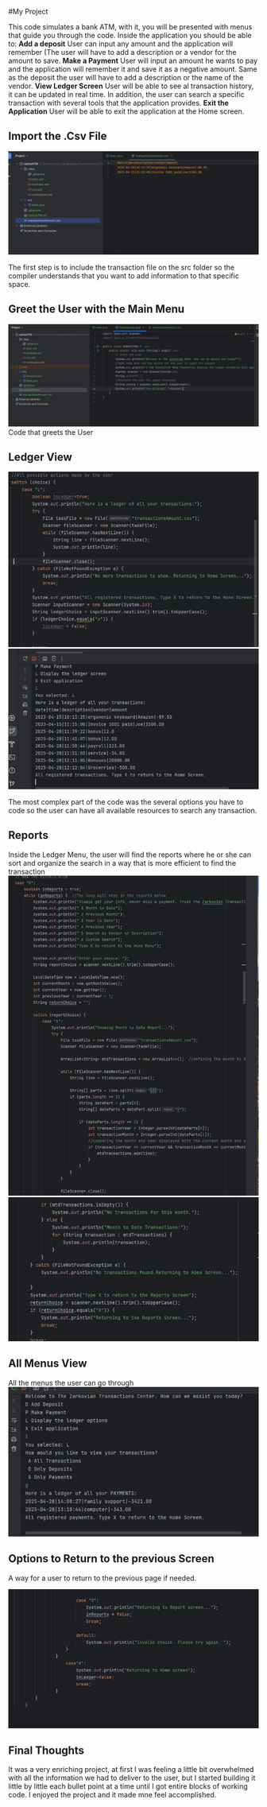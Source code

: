 #My Project

This code simulates a bank ATM, with it, you will be presented with menus that guide you through the code. Inside the application you should be able to:
**Add a deposit** 
User can input any amount and the application will remember (The user will have to add a description or a vendor for the amount to save.
**Make a Payment**
User will input an amount he wants to pay and the application will remember it and save it as a negative amount. Same as the deposit
the user will have to add a description or the name of the vendor. 
**View Ledger Screen** 
User will be able to see al transaction history, it can be updated in real time. In addition, the user can search a specific transaction
with several tools that the application provides. 
**Exit the Application**
User will be able to exit the application at the Home screen. 

## Import the .Csv File
![Import the .csv file](Images/ImportedCsvFile.jpg)

The first step is to include the transaction file on the src folder so the compiler understands that you want to add information to that specific space. 

## Greet the User with the Main Menu
![Greet the User](Images/CapstonefirstGreet.jpg)
Code that greets the User 

## Ledger View
![Ledger](Images/LedgerCode.jpg)
![Ledger](Images/CapstoneLedgerView.jpg)

The most complex part of the code was the several options you have to code so the user can have all available resources to search any transaction. 

## Reports

Inside the Ledger Menu, the user will find the reports where he or she can sort and organize the search in a way that is more efficient to find the transaction
![In Reports](Images/ReportsCode.jpg)
![In Reports](Images/ReportsCode2.jpg)

## All Menus View
All the menus the user can go through
![Menu](Images/AllMenus.jpg)

## Options to Return to the previous Screen
A way for a user to return to the previous page if needed. 

![Return](Images/ReturntoMenuCode.jpg)

## Final Thoughts

It was a very enriching project, at first I was feeling a little bit overwhelmed with all the information we had to deliver to the user, but I started building it little by little
each bullet point at a time until I got entire blocks of working code. I enjoyed the project and it made mne feel accomplished. 
